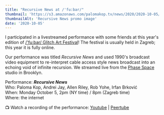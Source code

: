 ```yaml
---
title: "Recursive News at /'fu:bar/"
thumbnail: 'https://s3.amazonaws.com/palomakop.tv/news/2020/2020-10-05/recursive_news.jpg'
thumbnailAlt: 'Recursive News promo image'
date: '2020-10-05'
---
```


<p>
  I participated in a livestreamed performance with some friends at this year's edition of <a href="https://fubar.space/" rel="noopener" target="_blank">/'fu:bar/ Glitch Art Festival</a>! The festival is usually held in Zagreb; this year it is fully online.
  </p>
<p>
  Our performance was titled <i>Recursive News</i> and used 1990's broadcast video equipment to re-interpret cable access style news broadcast into an echoing void of infinite recursion. We streamed live from the <a href="https://phasespace.xyz" rel="noopener" target="_blank">Phase Space</a> studio in Brooklyn.
  </p>
<p>
  Performance: <b><i>Recursive News</i></b><br/>
  Who: Paloma Kop, Andrei Jay, Allen Riley, Rob Yohe, Irfan Brković<br/>
  When: Monday October 5, 2pm (NY time) / 8pm (Zagreb time)<br/>
  Where: the internet
  </p>
<p>
  📺 Watch a recording of the performance: <a href="https://youtu.be/lILELG89sYo" rel="noopener" target="_blank">Youtube</a> | <a href="https://videos.scanlines.xyz/w/nJAEsD9w3ifiQQ9KeK9sfv" rel="noopener" target="_blank">Peertube</a>
</p>
